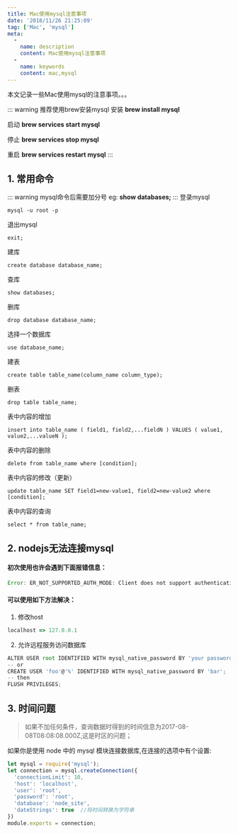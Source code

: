 ```yaml
---
title: Mac使用mysql注意事项
date: '2018/11/26 21:25:09'
tag: ['Mac', 'mysql']
meta:
  -
    name: description
    content: Mac使用mysql注意事项
  -
    name: keywords
    content: mac,mysql
---
```

本文记录一些Mac使用mysql的注意事项。。。
<!-- more -->

::: warning 推荐使用brew安装mysql
安装 **brew install mysql**

启动 **brew services start mysql**

停止 **brew services stop mysql**

重启 **brew services restart mysql**
:::

## 1. 常用命令
::: warning mysql命令后需要加分号
eg: **show databases;**
:::
登录mysql
```
mysql -u root -p
```
退出mysql
```
exit;
```
建库
```
create database database_name;
```
查库
```
show databases;
```
删库
```
drop database database_name;
```
选择一个数据库
```
use database_name;
```
建表
```
create table table_name(column_name column_type);
```
删表
```
drop table table_name;
```
表中内容的增加
```
insert into table_name ( field1, field2,...fieldN ) VALUES ( value1, value2,...valueN );
```
表中内容的删除
```
delete from table_name where [condition];
```
表中内容的修改（更新）
```
update table_name SET field1=new-value1, field2=new-value2 where [condition];
```
表中内容的查询
```
select * from table_name;
```

## 2. nodejs无法连接mysql
#### 初次使用也许会遇到下面报错信息：
```js
Error: ER_NOT_SUPPORTED_AUTH_MODE: Client does not support authentication protocol requested by server; consider upgrading MySQL client
```
#### 可以使用如下方法解决：
1. 修改host
```js
localhost => 127.0.0.1
```
2. 允许远程服务访问数据库
```js
ALTER USER root IDENTIFIED WITH mysql_native_password BY 'your password';
-- or
CREATE USER 'foo'@'%' IDENTIFIED WITH mysql_native_password BY 'bar';
-- then
FLUSH PRIVILEGES;
```

## 3. 时间问题
>如果不加任何条件，查询数据时得到的时间信息为2017-08-08T08:08:08.000Z,这是时区的问题；

如果你是使用 node 中的 mysql 模块连接数据库,在连接的选项中有个设置:
```js
let mysql = require('mysql');
let connection = mysql.createConnection({
  'connectionLimit': 10,
  'host': 'localhost',
  'user': 'root',
  'password': 'root',
  'database': 'node_site',
  'dateStrings': true  //将时间转换为字符串
})
module.exports = connection;
```